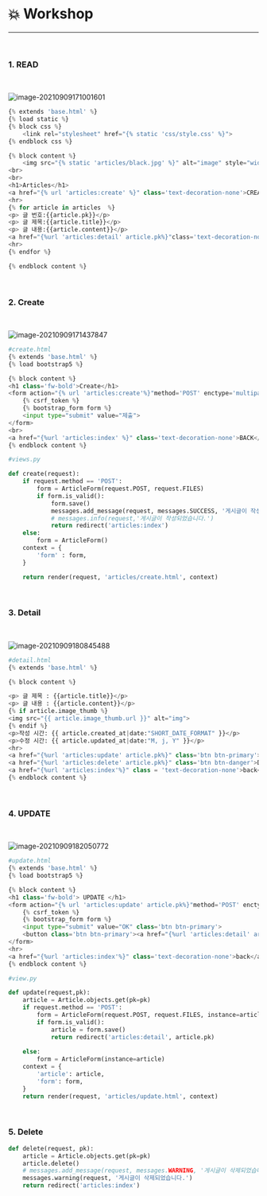 # :boom: Workshop

---

​																																																						

### 1. READ

​																																				

![image-20210909171001601](0909_workshop.assets/image-20210909171001601.png)

```python
{% extends 'base.html' %}
{% load static %}
{% block css %}
    <link rel="stylesheet" href="{% static 'css/style.css' %}">
{% endblock css %}   

{% block content %}
    <img src="{% static 'articles/black.jpg' %}" alt="image" style="width:500px;height:300px">
<br>
<br>
<h1>Articles</h1>
<a href="{% url 'articles:create' %}" class='text-decoration-none'>CREATE</a>
<hr>
{% for article in articles  %}
<p> 글 번호:{{article.pk}}</p>
<p> 글 제목:{{article.title}}</p>
<p> 글 내용:{{article.content}}</p>
<a href="{%url 'articles:detail' article.pk%}"class='text-decoration-none'>DETAIL</a>
<hr>
{% endfor %}

{% endblock content %}       
```

​											

### 2. Create

​															

![image-20210909171437847](0909_workshop.assets/image-20210909171437847.png)

```python
#create.html
{% extends 'base.html' %}
{% load bootstrap5 %}

{% block content %}
<h1 class='fw-bold'>Create</h1>
<form action="{% url 'articles:create'%}"method='POST' enctype='multipart/form-data'>
    {% csrf_token %}
    {% bootstrap_form form %}
    <input type="submit" value="제출"> 
</form>
<br>
<a href="{%url 'articles:index' %}" class='text-decoration-none'>BACK</a>
{% endblock content %}
```

```python
#views.py

def create(request):
    if request.method == 'POST':
        form = ArticleForm(request.POST, request.FILES)
        if form.is_valid():
            form.save()
            messages.add_message(request, messages.SUCCESS, '게시글이 작성되었습니다.')
            # messages.info(request,'게시글이 작성되었습니다.')
            return redirect('articles:index')
    else:
        form = ArticleForm()
    context = {
        'form' : form,
    }

    return render(request, 'articles/create.html', context)
```

​																											

### 3. Detail

​																			

![image-20210909180845488](0909_workshop.assets/image-20210909180845488.png)

```python
#detail.html
{% extends 'base.html' %}

{% block content %}

<p> 글 제목 : {{article.title}}</p>
<p> 글 내용 : {{article.content}}</p>
{% if article.image_thumb %}
<img src="{{ article.image_thumb.url }}" alt="img">
{% endif %}
<p>작성 시간: {{ article.created_at|date:"SHORT_DATE_FORMAT" }}</p>
<p>수정 시간: {{ article.updated_at|date:"M, j, Y" }}</p>
<hr>
<a href="{%url 'articles:update' article.pk%}" class='btn btn-primary'>UPDATE</a>
<a href="{%url 'articles:delete' article.pk%}" class='btn btn-danger'>DELETE</a> <br>
<a href="{%url 'articles:index'%}" class = 'text-decoration-none'>back</a>
{% endblock content %}
```

​											

### 4. UPDATE

​																				

![image-20210909182050772](0909_workshop.assets/image-20210909182050772.png)

```python
#update.html
{% extends 'base.html' %}
{% load bootstrap5 %}

{% block content %}
<h1 class='fw-bold'> UPDATE </h1>
<form action="{% url 'articles:update' article.pk%}"method='POST' enctype='multipart/form-data'>
    {% csrf_token %}
    {% bootstrap_form form %}
    <input type="submit" value="OK" class='btn btn-primary'>
    <button class='btn btn-primary'><a href="{%url 'articles:detail' article.pk%}" class='text-white text-decoration-none'>Cancel</a></button>
</form>
<hr>
<a href="{%url 'articles:index'%}" class='text-decoration-none'>back</a>
{% endblock content %}

#view.py

def update(request,pk):
    article = Article.objects.get(pk=pk)
    if request.method == 'POST':
        form = ArticleForm(request.POST, request.FILES, instance=article)
        if form.is_valid():
            article = form.save()
            return redirect('articles:detail', article.pk)
    
    else:
        form = ArticleForm(instance=article)
    context = {
        'article': article,
        'form': form,
    }
    return render(request, 'articles/update.html', context)
```

​																							

### 5. Delete	

```python
def delete(request, pk):
    article = Article.objects.get(pk=pk)
    article.delete()
    # messages.add_message(request, messages.WARNING, '게시글이 삭제되었습니다.')
    messages.warning(request, '게시글이 삭제되었습니다.')
    return redirect('articles:index')							
```

​																	

​																				